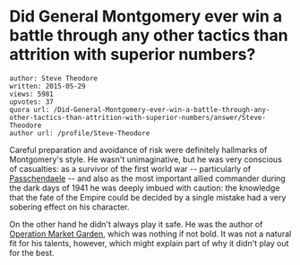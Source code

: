 # Did General Montgomery ever win a battle through any other tactics than attrition with superior numbers?

	author: Steve Theodore
	written: 2015-05-29
	views: 5981
	upvotes: 37
	quora url: /Did-General-Montgomery-ever-win-a-battle-through-any-other-tactics-than-attrition-with-superior-numbers/answer/Steve-Theodore
	author url: /profile/Steve-Theodore


Careful preparation and avoidance of risk were definitely hallmarks of Montgomery's style. He wasn't unimaginative, but he was very conscious of casualties: as a survivor of the first world war -- particularly of [ Passchendaele](http://en.wikipedia.org/wiki/First_Battle_of_Passchendaele) -- and also as the most important allied commander during the dark days of 1941 he was deeply imbued with caution: the knowledge that the fate of the Empire could be decided by a single mistake had a very sobering effect on his character.

On the other hand he didn't always play it safe. He was the author of [Operation Market Garden](http://en.wikipedia.org/wiki/Operation_Market_Garden), which was nothing if not bold. It was not a natural fit for his talents, however, which might explain part of why it didn't play out for the best.

